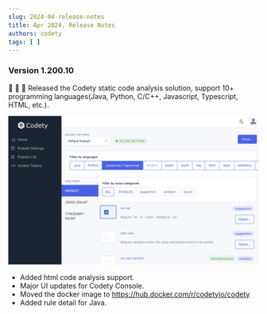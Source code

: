 ```yaml
---
slug: 2024-04-release-notes
title: Apr 2024, Release Notes
authors: codety
tags: [ ]
---
```


### Version 1.200.10
:tada:  :tada:  :tada: Released the Codety static code analysis solution, support 10+ programming languages(Java, Python, C/C++, Javascript, Typescript, HTML, etc.).

![screenshot](./screenshot.png)

* Added html code analysis support.
* Major UI updates for Codety Console.
* Moved the docker image to https://hub.docker.com/r/codetyio/codety
* Added rule detail for Java.